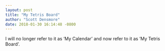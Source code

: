 ```yaml
---
layout: post
title: "My Tetris Board"
author: "Scott Densmore"
date: 2018-01-30 16:14:48 -0800
---
```


I will no longer refer to it as ‘My Calendar’ and now refer to it as ‘My Tetris Board’.
